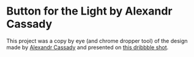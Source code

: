 # Button for the Light by Alexandr Cassady

This project was a copy by eye (and chrome dropper tool) of the design made by [Alexandr Cassady](https://dribbble.com/cassady) and presented on [this dribbble shot](https://dribbble.com/shots/10476164-Neumorphic-Button-Interaction-Daily-UI-4).
